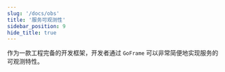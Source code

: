```yaml
---
slug: '/docs/obs'
title: '服务可观测性'
sidebar_position: 9
hide_title: true
---
```



作为一款工程完备的开发框架，开发者通过 `GoFrame` 可以非常简便地实现服务的可观测特性。

    